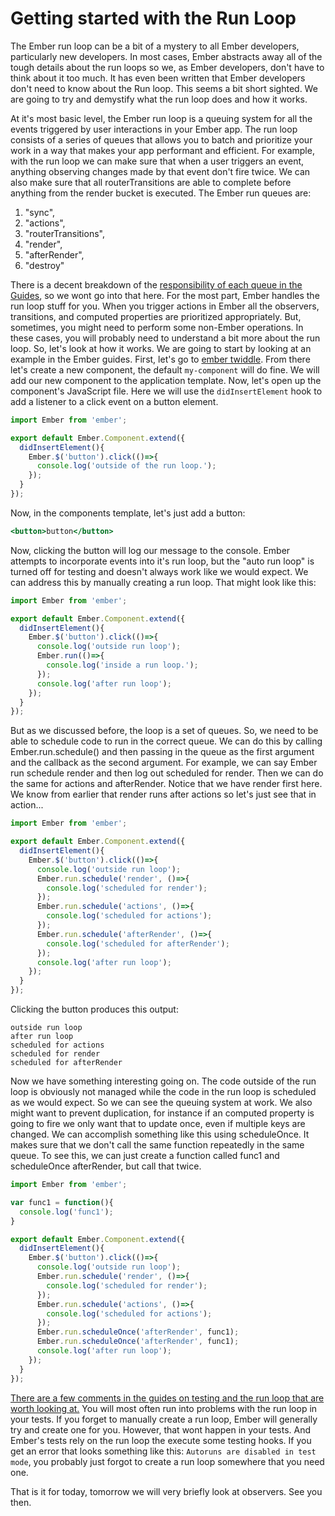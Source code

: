# Getting started with the Run Loop

The Ember run loop can be a bit of a mystery to all Ember developers, particularly new developers. In most cases, Ember abstracts away all of the tough details about the run loops so we, as Ember developers, don't have to think about it too much. It has even been written that Ember developers don't need to know about the Run loop. This seems a bit short sighted. We are going to try and demystify what the run loop does and how it works.

At it's most basic level, the Ember run loop is a queuing system for all the events triggered by user interactions in your Ember app. The run loop consists of a series of queues that allows you to batch and prioritize your work in a way that makes your app performant and efficient. For example, with the run loop we can make sure that when a user triggers an event, anything observing changes made by that event don't fire twice. We can also make sure that all routerTransitions are able to complete before anything from the render bucket is executed. The Ember run queues are:

1. "sync",
2. "actions",
3. "routerTransitions",
4. "render",
5. "afterRender",
6. "destroy"

There is a decent breakdown of the [responsibility of each queue in the Guides](https://guides.emberjs.com/v2.8.0/applications/run-loop/#toc_what-happens-in-these-queues), so we wont go into that here. For the most part, Ember handles the run loop stuff for you. When you trigger actions in Ember all the observers, transitions, and computed properties are prioritized appropriately. But, sometimes, you might need to perform some non-Ember operations. In these cases, you will probably need to understand a bit more about the run loop. So, let's look at how it works. We are going to start by looking at an example in the Ember guides. First, let's go to [ember twiddle](https://ember-twiddle.com/). From there let's create a new component, the default `my-component` will do fine. We will add our new component to the application template. Now, let's open up the component's JavaScript file. Here we will use the `didInsertElement` hook to add a listener to a click event on a button element.

```JavaScript
import Ember from 'ember';

export default Ember.Component.extend({
  didInsertElement(){
    Ember.$('button').click(()=>{
      console.log('outside of the run loop.');
    });
  }
});
```

Now, in the components template, let's just add a button:

```handlebars
<button>button</button>
```

Now, clicking the button will log our message to the console. Ember attempts to incorporate events into it's run loop, but the "auto run loop" is turned off for testing and doesn't always work like we would expect. We can address this by manually creating a run loop. That might look like this:


```JavaScript
import Ember from 'ember';

export default Ember.Component.extend({
  didInsertElement(){
    Ember.$('button').click(()=>{
      console.log('outside run loop');
      Ember.run(()=>{
        console.log('inside a run loop.');
      });
      console.log('after run loop');
    });
  }
});
```

But as we discussed before, the loop is a set of queues. So, we need to be able to schedule code to run in the correct queue. We can do this by calling Ember.run.schedule() and then passing in the queue as the first argument and the callback as the second argument. For example, we can say Ember run schedule render and then log out scheduled for render. Then we can do the same for actions and afterRender. Notice that we have render first here. We know from earlier that render runs after actions so let's just see that in action...


```JavaScript
import Ember from 'ember';

export default Ember.Component.extend({
  didInsertElement(){
    Ember.$('button').click(()=>{
      console.log('outside run loop');
      Ember.run.schedule('render', ()=>{
        console.log('scheduled for render');
      });
      Ember.run.schedule('actions', ()=>{
        console.log('scheduled for actions');
      });
      Ember.run.schedule('afterRender', ()=>{
        console.log('scheduled for afterRender');
      });
      console.log('after run loop');
    });
  }
});
```
Clicking the button produces this output:

```console
outside run loop
after run loop
scheduled for actions
scheduled for render
scheduled for afterRender
```

Now we have something interesting going on. The code outside of the run loop is obviously not managed while the code in the run loop is scheduled as we would expect. So we can see the queuing system at work. We also might want to prevent duplication, for instance if an computed property is going to fire we only want that to update once, even if multiple keys are changed. We can accomplish something like this using scheduleOnce. It makes sure that we don't call the same function repeatedly in the same queue. To see this, we can just create a function called func1 and scheduleOnce afterRender, but call that twice.

```JavaScript
import Ember from 'ember';

var func1 = function(){
  console.log('func1');
}

export default Ember.Component.extend({
  didInsertElement(){
    Ember.$('button').click(()=>{
      console.log('outside run loop');
      Ember.run.schedule('render', ()=>{
        console.log('scheduled for render');
      });
      Ember.run.schedule('actions', ()=>{
        console.log('scheduled for actions');
      });
      Ember.run.scheduleOnce('afterRender', func1);
      Ember.run.scheduleOnce('afterRender', func1);
      console.log('after run loop');
    });
  }
});
```

[There are a few comments in the guides on testing and the run loop that are worth looking at.](https://guides.emberjs.com/v2.8.0/applications/run-loop/#toc_how-is-run-loop-behaviour-different-when-testing) You will most often run into problems with the run loop in your tests. If you forget to manually create a run loop, Ember will generally try and create one for you. However, that wont happen in your tests. And Ember's tests rely on the run loop the execute some testing hooks. If you get an error that looks something like this: `Autoruns are disabled in test mode`, you probably just forgot to create a run loop somewhere that you need one.

That is it for today, tomorrow we will very briefly look at observers. See you then.
